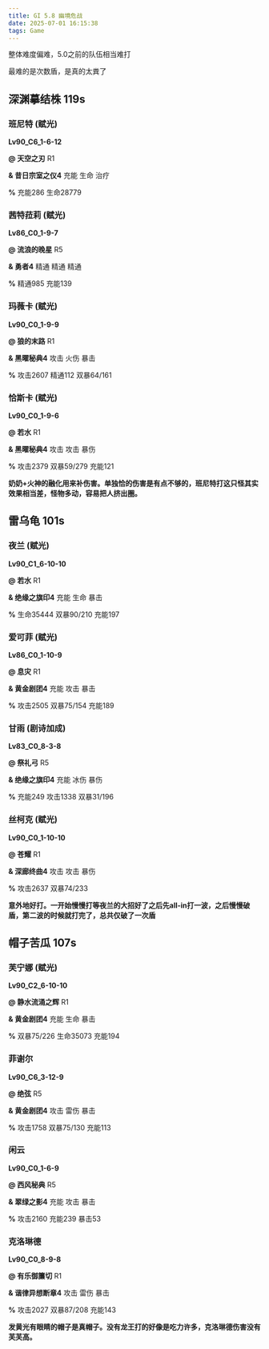 ```yaml
---
title: GI 5.8 幽境危战
date: 2025-07-01 16:15:38
tags: Game
---
```


整体难度偏难，5.0之前的队伍相当难打

最难的是次数盾，是真的太粪了

<!--more-->

## 深渊摹结株 119s

### 班尼特 (赋光)

**Lv90_C6_1-6-12**

**@ 天空之刃** R1

**& 昔日宗室之仪4**  充能  生命  治疗

**%** 充能286 生命28779

### 茜特菈莉 (赋光)

**Lv86_C0_1-9-7**

**@ 流浪的晚星** R5

**& 勇者4**   精通  精通  精通

**%** 精通985 充能139

### 玛薇卡 (赋光)

**Lv90_C0_1-9-9**

**@ 狼的末路** R1

**& 黑曜秘典4**  攻击 火伤 暴击

**%** 攻击2607 精通112 双暴64/161

### 恰斯卡 (赋光)

**Lv90_C0_1-9-6**

**@ 若水** R1

**& 黑曜秘典4**  攻击 攻击 暴伤

**%** 攻击2379 双暴59/279 充能121



**奶奶+火神的融化用来补伤害。单独恰的伤害是有点不够的，班尼特打这只怪其实效果相当差，怪物多动，容易把人挤出圈。**



## 雷乌龟 101s

### 夜兰 (赋光)

**Lv90_C1_6-10-10**

**@ 若水** R1

**& 绝缘之旗印4**  充能  生命  暴击

**%** 生命35444 双暴90/210 充能197

### 爱可菲 (赋光)

**Lv86_C0_1-10-9**

**@ 息灾** R1 

**& 黄金剧团4**  充能  攻击  暴击

**%** 攻击2505 双暴75/154 充能189

### 甘雨 (剧诗加成)

**Lv83_C0_8-3-8**

**@ 祭礼弓** R5

**& 绝缘之旗印4**  充能  冰伤  暴伤

**%** 充能249 攻击1338 双暴31/196 

### 丝柯克 (赋光)

**Lv90_C0_1-10-10**

**@ 苍耀** R1

**& 深廊终曲4**  攻击  攻击  暴伤

**%** 攻击2637 双暴74/233



**意外地好打。一开始慢慢打等夜兰的大招好了之后先all-in打一波，之后慢慢破盾，第二波的时候就打完了，总共仅破了一次盾**



## 帽子苦瓜 107s

### 芙宁娜 (赋光)

**Lv90_C2_6-10-10**

**@ 静水流涌之辉** R1

**& 黄金剧团4**  充能  生命  暴击

**%** 双暴75/226 生命35073 充能194 

### 菲谢尔

**Lv90_C6_3-12-9**

**@ 绝弦** R5 

**& 黄金剧团4**  攻击 雷伤 暴击

**%** 攻击1758 双暴75/130 充能113

### 闲云

**Lv90_C0_1-6-9**

**@ 西风秘典** R5

**& 翠绿之影4**   充能 攻击 暴击

**%** 攻击2160 充能239 暴击53

### 克洛琳德

**Lv90_C0_8-9-8**

**@ 有乐御簾切** R1

**& 谐律异想断章4**  攻击 雷伤 暴击

**%** 攻击2027 双暴87/208 充能143



**发黄光有眼睛的帽子是真帽子。没有龙王打的好像是吃力许多，克洛琳德伤害没有芙芙高。**
